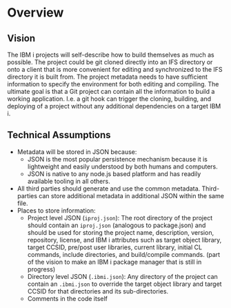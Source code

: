# Overview

## Vision

The IBM i projects will self-describe how to build themselves as much as possible.  The project could be git cloned directly into an IFS directory or onto a client that is more convenient for editing and synchronized to the IFS directory it is built from. The project metadata needs to have sufficient information to specify the environment for both editing and compiling. The ultimate goal is that a Git project can contain all the information to build a working application. I.e. a git hook can trigger the cloning, building, and deploying of a project without any additional dependencies on a target IBM i.

## Technical Assumptions

- Metadata will be stored in JSON because:
  - JSON is the most popular persistence mechanism because it is lightweight and easily understood by both humans and computers.
  - JSON is native to any node.js based platform and has readily available tooling in all others.
- All third parties should generate and use the common metadata. Third-parties can store additional metadata in additional JSON within the same file.
- Places to store information:
  - Project level JSON (`iproj.json`): The root directory of the project should contain an `iproj.json` (analogous to package.json) and should be used for storing the project name, description, version, repository, license, and IBM i attributes such as target object library, target CCSID, pre/post user libraries, current library, initial CL commands, include directories, and build/compile commands.
  (part of the vision to make an IBM i package manager that is still in progress)
  - Directory level JSON (`.ibmi.json`): Any directory of the project can contain an `.ibmi.json` to override the target object library and target CCSID for that directories and its sub-directories.
  - Comments in the code itself